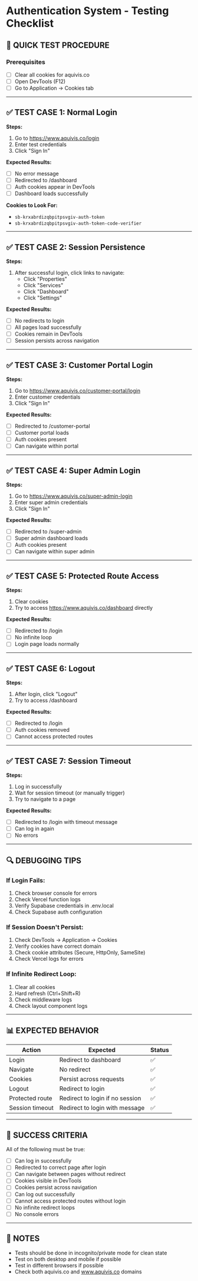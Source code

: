 # Authentication System - Testing Checklist

## 🧪 QUICK TEST PROCEDURE

### Prerequisites
- [ ] Clear all cookies for aquivis.co
- [ ] Open DevTools (F12)
- [ ] Go to Application → Cookies tab

---

## ✅ TEST CASE 1: Normal Login

**Steps:**
1. Go to https://www.aquivis.co/login
2. Enter test credentials
3. Click "Sign In"

**Expected Results:**
- [ ] No error message
- [ ] Redirected to /dashboard
- [ ] Auth cookies appear in DevTools
- [ ] Dashboard loads successfully

**Cookies to Look For:**
- `sb-krxabrdizqbpitpsvgiv-auth-token`
- `sb-krxabrdizqbpitpsvgiv-auth-token-code-verifier`

---

## ✅ TEST CASE 2: Session Persistence

**Steps:**
1. After successful login, click links to navigate:
   - Click "Properties"
   - Click "Services"
   - Click "Dashboard"
   - Click "Settings"

**Expected Results:**
- [ ] No redirects to login
- [ ] All pages load successfully
- [ ] Cookies remain in DevTools
- [ ] Session persists across navigation

---

## ✅ TEST CASE 3: Customer Portal Login

**Steps:**
1. Go to https://www.aquivis.co/customer-portal/login
2. Enter customer credentials
3. Click "Sign In"

**Expected Results:**
- [ ] Redirected to /customer-portal
- [ ] Customer portal loads
- [ ] Auth cookies present
- [ ] Can navigate within portal

---

## ✅ TEST CASE 4: Super Admin Login

**Steps:**
1. Go to https://www.aquivis.co/super-admin-login
2. Enter super admin credentials
3. Click "Sign In"

**Expected Results:**
- [ ] Redirected to /super-admin
- [ ] Super admin dashboard loads
- [ ] Auth cookies present
- [ ] Can navigate within super admin

---

## ✅ TEST CASE 5: Protected Route Access

**Steps:**
1. Clear cookies
2. Try to access https://www.aquivis.co/dashboard directly

**Expected Results:**
- [ ] Redirected to /login
- [ ] No infinite loop
- [ ] Login page loads normally

---

## ✅ TEST CASE 6: Logout

**Steps:**
1. After login, click "Logout"
2. Try to access /dashboard

**Expected Results:**
- [ ] Redirected to /login
- [ ] Auth cookies removed
- [ ] Cannot access protected routes

---

## ✅ TEST CASE 7: Session Timeout

**Steps:**
1. Log in successfully
2. Wait for session timeout (or manually trigger)
3. Try to navigate to a page

**Expected Results:**
- [ ] Redirected to /login with timeout message
- [ ] Can log in again
- [ ] No errors

---

## 🔍 DEBUGGING TIPS

### If Login Fails:
1. Check browser console for errors
2. Check Vercel function logs
3. Verify Supabase credentials in .env.local
4. Check Supabase auth configuration

### If Session Doesn't Persist:
1. Check DevTools → Application → Cookies
2. Verify cookies have correct domain
3. Check cookie attributes (Secure, HttpOnly, SameSite)
4. Check Vercel logs for errors

### If Infinite Redirect Loop:
1. Clear all cookies
2. Hard refresh (Ctrl+Shift+R)
3. Check middleware logs
4. Check layout component logs

---

## 📊 EXPECTED BEHAVIOR

| Action | Expected | Status |
|--------|----------|--------|
| Login | Redirect to dashboard | ✅ |
| Navigate | No redirect | ✅ |
| Cookies | Persist across requests | ✅ |
| Logout | Redirect to login | ✅ |
| Protected route | Redirect to login if no session | ✅ |
| Session timeout | Redirect to login with message | ✅ |

---

## 🎯 SUCCESS CRITERIA

All of the following must be true:

- [ ] Can log in successfully
- [ ] Redirected to correct page after login
- [ ] Can navigate between pages without redirect
- [ ] Cookies visible in DevTools
- [ ] Cookies persist across navigation
- [ ] Can log out successfully
- [ ] Cannot access protected routes without login
- [ ] No infinite redirect loops
- [ ] No console errors

---

## 📝 NOTES

- Tests should be done in incognito/private mode for clean state
- Test on both desktop and mobile if possible
- Test in different browsers if possible
- Check both aquivis.co and www.aquivis.co domains


